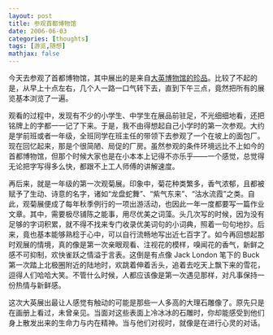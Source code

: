 ```yaml
---
layout: post
title: 参观首都博物馆
date: 2006-06-03
categories: [thoughts]
tags: [游览,随想]
mathjax: false
---
```


今天去参观了首都博物馆，其中展出的是来自[大英博物馆的珍品](http://news.sina.com.cn/c/2006-03-02/04208336908s.shtml)。比较了不起的是，从早上十点左右，几个人一路一口气转下去，直到下午三点，竟然把所有的展览基本浏览了一遍。

观看的过程中，发现有不少的小学生、中学生在展品前驻足，不光细细地看，还把铭牌上的字都一一记了下来。于是，我不由得想起自己小学时的第一次参观。大约是学前班或者一年级，全班同学在班主任的带领下去参观了一个在坡上的面包厂。现在回忆起来，那是个很简陋、局促的厂房。虽然参观的条件环境远比不上如今的首都博物馆，但那个时候大家也是在小本本上记得不亦乐乎——一个感觉，总觉得无论把字写得多么快，都跟不上工人师傅的讲解速度。

再后来，就是一年级的第一次观菊展。印象中，菊花种类繁多，香气浓郁，且都被赋予了生动、诗意的名字，诸如“龙盘蛇舞”、“紫气东来”、“沽水流霞”之类。自此，观菊展便成了每年秋季例行的一项出游活动，也因此一年一度都要写一篇作业文章。其中，需要极尽铺陈之能事，用尽优美之词藻。头几次写的时候，因为没有足够的字词积累，就不得不找来专门收录优美词句的小词典，照着一句句地抄。后来，竟也基本能够熟稔于心中，可以自行流畅地写出近七百字了。如今再回想起那时观展的情境，真的像是第一次亲眼观看、注视花的模样，嗅闻花的香气，新鲜之感不可抑制，欢快雀跃之情溢于言表。这倒是有点像 Jack London 笔下的 Buck 第一次踏上北极圈附近的陆地时，欢跳着伸着舌头，追着去吃天上飘下来的雪花，逗得人们哈哈大笑。不管什么时候，人都应该像是第一次遇见那样，对凡事保持一份热情与新鲜感。

这次大英展出最让人感觉有触动的可能是那些一人多高的大理石雕像了。原先只是在画册上看过，未曾亲见。当面对这些表面上冷冰冰的石雕时，你却能感受到他们身上散发出来的生命力与内在精神。当与他们对视时，就像是在进行心灵的对话。
